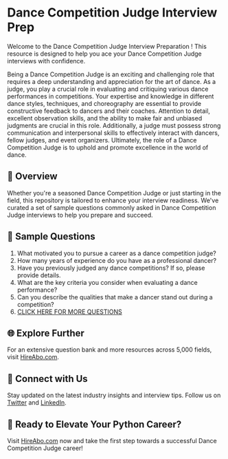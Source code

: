 # Dance Competition Judge Interview Prep

Welcome to the Dance Competition Judge Interview Preparation ! This resource is designed to help you ace your Dance Competition Judge interviews with confidence.

Being a Dance Competition Judge is an exciting and challenging role that requires a deep understanding and appreciation for the art of dance. As a judge, you play a crucial role in evaluating and critiquing various dance performances in competitions. Your expertise and knowledge in different dance styles, techniques, and choreography are essential to provide constructive feedback to dancers and their coaches. Attention to detail, excellent observation skills, and the ability to make fair and unbiased judgments are crucial in this role. Additionally, a judge must possess strong communication and interpersonal skills to effectively interact with dancers, fellow judges, and event organizers. Ultimately, the role of a Dance Competition Judge is to uphold and promote excellence in the world of dance.

## 🚀 Overview

Whether you're a seasoned Dance Competition Judge or just starting in the field, this repository is tailored to enhance your interview readiness. We've curated a set of sample questions commonly asked in Dance Competition Judge interviews to help you prepare and succeed.

## 📝 Sample Questions

1. What motivated you to pursue a career as a dance competition judge?
2. How many years of experience do you have as a professional dancer?
3. Have you previously judged any dance competitions? If so, please provide details.
4. What are the key criteria you consider when evaluating a dance performance?
5. Can you describe the qualities that make a dancer stand out during a competition?
6. [CLICK HERE FOR MORE QUESTIONS](https://hireabo.com/job/16_4_29/Dance%20Competition%20Judge)

## 🌐 Explore Further

For an extensive question bank and more resources across 5,000 fields, visit [HireAbo.com](https://www.hireabo.com).

## 📱 Connect with Us

Stay updated on the latest industry insights and interview tips. Follow us on [Twitter](https://twitter.com/hireabo) and [LinkedIn](https://www.linkedin.com/in/hire-abo-3609972a8/).

## 🚀 Ready to Elevate Your Python Career?

Visit [HireAbo.com](https://www.hireabo.com) now and take the first step towards a successful Dance Competition Judge career!